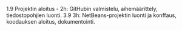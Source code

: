 1.9 Projektin aloitus - 2h: GitHubin valmistelu, aihemäärittely, tiedostopohjien luonti.
3.9 3h: NetBeans-projektin luonti ja konffaus, koodauksen aloitus, dokumentointi.
